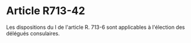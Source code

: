 # Article R713-42

Les dispositions du I de l'article R. 713-6 sont applicables à l'élection des délégués consulaires.

